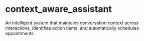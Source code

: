 # context_aware_assistant
An intelligent system that maintains conversation context across interactions, identifies action items, and automatically schedules appointments
